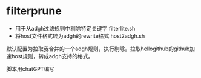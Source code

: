 # filterprune

- 用于从adgh过滤规则中剔除特定关键字 filterlite.sh
- 将host文件格式转为adgh的rewrite格式 host2adgh.sh

默认配置为拉取我合并的一个adgh规则，执行剔除。拉取hellogithub的github加速host规则，转成adgh支持的格式。

脚本用chatGPT编写
